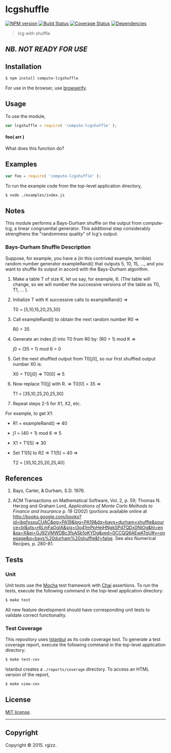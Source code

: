 lcgshuffle
===
[![NPM version][npm-image]][npm-url] [![Build Status][travis-image]][travis-url] [![Coverage Status][coveralls-image]][coveralls-url] [![Dependencies][dependencies-image]][dependencies-url]

> lcg with shuffle

## *NB. NOT READY FOR USE*

## Installation

``` bash
$ npm install compute-lcgshuffle
```

For use in the browser, use [browserify](https://github.com/substack/node-browserify).


## Usage

To use the module,

``` javascript
var lcgshuffle = require( 'compute-lcgshuffle' );
```

#### foo( arr )

What does this function do?


## Examples

``` javascript
var foo = require( 'compute-lcgshuffle' );
```

To run the example code from the top-level application directory,

``` bash
$ node ./examples/index.js
```

## Notes

This module performs a Bays-Durham shuffle on the output from compute-lcg, a linear congruential generator.  This additional step considerably strengthens the "randomness quality" of lcg's output.

### Bays-Durham Shuffle Description 

Suppose, for example, you have a (in this contrived example, terrible) random number generator exampleRand() that outputs 5, 10, 15, ..., and you want to shuffle its output in accord with the Bays-Durham algorithm.

1. Make a table T of size K, let us say, for example, 6.  (The table will change, so we will number the successive versions of the table as T0, T1, ... ).

2. Initialize T with K successive calls to exampleRand() => 

	T0 = [5,10,15,20,25,30]

3. Call exampleRand() to obtain the next random number R0 => 

	R0 = 35

4. Generate an index j0 into T0 from R0 by: (R0 + 1) mod K => 

	j0 = (35 + 1) mod 6 = 0

5. Get the next shuffled output from T0[j0], so our first shuffled output number X0 is: 

	X0 = T0[j0] => T0[0] => 5

6. Now replace T0[j] with R. => T0[0] = 35 => 

	T1 = [35,10,25,20,25,30]

7. Repeat steps 2-5 for X1, X2, etc.

For example, to get X1:  

* R1 = exampleRand() => 40  

* j1 = (40 + 1) mod 6 => 5  

* X1 = T1[5] => 30  

* Set T1[5] to R2 => T1[5] = 40 => 

	T2 = [35,10,25,20,25,40]

## References

1. Bays, Carter, & Durham, S.D. 1976. 

2. ACM Transactions on Mathematical Software, Vol. 2, p. 59; Thomas N. Herzog and Graham Lord, *Applications of Monte Carlo Methods to Finance and Insurance* p. 19 (2002) (portions available online at http://books.google.com/books?id=ibpfxsxuCUAC&pg=PA19&lpg=PA19&dq=bays+durham+shuffle&source=bl&ots=r6LmFaOgIA&sig=i3o41mPpHejHNgkSPd7QDx0NIOg&hl=en&sa=X&ei=GJ92VMWDBc3fsASb1oKYDg&ved=0CCQQ6AEwATgU#v=onepage&q=bays%20durham%20shuffle&f=false.  See also Numerical Recipes, p. 280-81.




## Tests

### Unit

Unit tests use the [Mocha](http://mochajs.org/) test framework with [Chai](http://chaijs.com) assertions. To run the tests, execute the following command in the top-level application directory:

``` bash
$ make test
```

All new feature development should have corresponding unit tests to validate correct functionality.


### Test Coverage

This repository uses [Istanbul](https://github.com/gotwarlost/istanbul) as its code coverage tool. To generate a test coverage report, execute the following command in the top-level application directory:

``` bash
$ make test-cov
```

Istanbul creates a `./reports/coverage` directory. To access an HTML version of the report,

``` bash
$ make view-cov
```


## License

[MIT license](http://opensource.org/licenses/MIT). 


---
## Copyright

Copyright &copy; 2015. rgizz.


[npm-image]: http://img.shields.io/npm/v/compute-lcgshuffle.svg
[npm-url]: https://npmjs.org/package/compute-lcgshuffle

[travis-image]: http://img.shields.io/travis/compute-io/lcgshuffle/master.svg
[travis-url]: https://travis-ci.org/compute-io/lcgshuffle

[coveralls-image]: https://img.shields.io/coveralls/compute-io/lcgshuffle/master.svg
[coveralls-url]: https://coveralls.io/r/compute-io/lcgshuffle?branch=master

[dependencies-image]: http://img.shields.io/david/compute-io/lcgshuffle.svg
[dependencies-url]: https://david-dm.org/compute-io/lcgshuffle

[dev-dependencies-image]: http://img.shields.io/david/dev/compute-io/lcgshuffle.svg
[dev-dependencies-url]: https://david-dm.org/dev/compute-io/lcgshuffle

[github-issues-image]: http://img.shields.io/github/issues/compute-io/lcgshuffle.svg
[github-issues-url]: https://github.com/compute-io/lcgshuffle/issues
